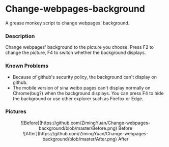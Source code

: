 # Change-webpages-background
A grease monkey script to change webpages' background.

### Description
Change webpages' background to the picture you choose. Press F2 to change the picture, F4 to switch whether the background displays.

### Known Problems
* Because of github's security policy, the background can't display on github.
* The mobile version of sina weibo pages can't display normally on Chrome(bug?) when the background displays. You can press F4 to hide the background or use other explorer such as Firefox or Edge.

### Pictures
<div align=center>![Before](https://github.com/ZimingYuan/Change-webpages-background/blob/master/Before.png) Before
<div align=center>![After](https://github.com/ZimingYuan/Change-webpages-background/blob/master/After.png) After
